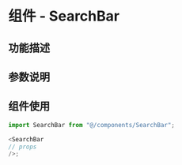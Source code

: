 # 组件 - SearchBar

## 功能描述

## 参数说明

## 组件使用

```javascript
import SearchBar from "@/components/SearchBar";

<SearchBar
// props
/>;
```
